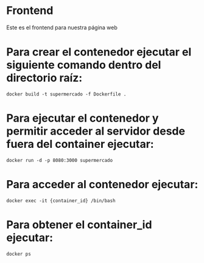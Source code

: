 # Frontend
Este es el frontend para nuestra página web

# Para crear el contenedor ejecutar el siguiente comando dentro del directorio raíz:
```
docker build -t supermercado -f Dockerfile .
```
# Para ejecutar el contenedor y permitir acceder al servidor desde fuera del container ejecutar:
```
docker run -d -p 8080:3000 supermercado
```
# Para acceder al contenedor ejecutar:
```
docker exec -it {container_id} /bin/bash
```
# Para obtener el container_id ejecutar:
```
docker ps
```